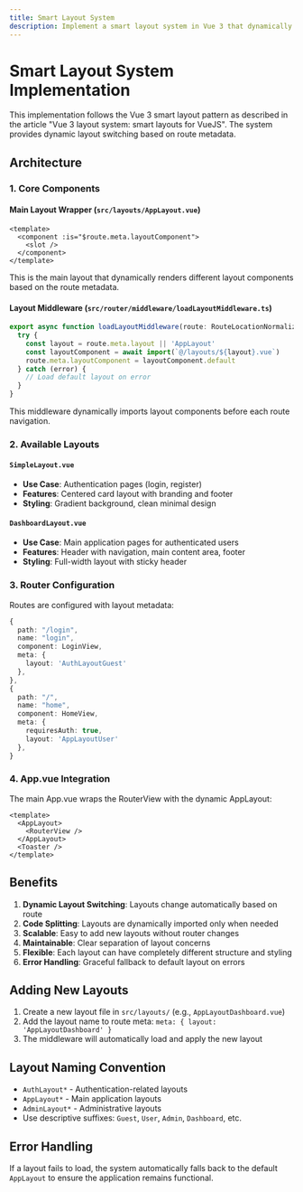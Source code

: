 ```yaml
---
title: Smart Layout System
description: Implement a smart layout system in Vue 3 that dynamically switches layouts based on route metadata
---
```

# Smart Layout System Implementation

This implementation follows the Vue 3 smart layout pattern as described in the article "Vue 3 layout system: smart layouts for VueJS". The system provides dynamic layout switching based on route metadata.

## Architecture

### 1. Core Components

#### Main Layout Wrapper (`src/layouts/AppLayout.vue`)
```vue
<template>
  <component :is="$route.meta.layoutComponent">
    <slot />
  </component>
</template>
```

This is the main layout that dynamically renders different layout components based on the route metadata.

#### Layout Middleware (`src/router/middleware/loadLayoutMiddleware.ts`)
```typescript
export async function loadLayoutMiddleware(route: RouteLocationNormalized) {
  try {
    const layout = route.meta.layout || 'AppLayout'
    const layoutComponent = await import(`@/layouts/${layout}.vue`)
    route.meta.layoutComponent = layoutComponent.default
  } catch (error) {
    // Load default layout on error
  }
}
```

This middleware dynamically imports layout components before each route navigation.

### 2. Available Layouts

#### `SimpleLayout.vue`
- **Use Case**: Authentication pages (login, register)
- **Features**: Centered card layout with branding and footer
- **Styling**: Gradient background, clean minimal design

#### `DashboardLayout.vue`
- **Use Case**: Main application pages for authenticated users
- **Features**: Header with navigation, main content area, footer
- **Styling**: Full-width layout with sticky header

### 3. Router Configuration

Routes are configured with layout metadata:

```typescript
{
  path: "/login",
  name: "login",
  component: LoginView,
  meta: {
    layout: 'AuthLayoutGuest'
  },
},
{
  path: "/",
  name: "home",
  component: HomeView,
  meta: {
    requiresAuth: true,
    layout: 'AppLayoutUser'
  },
}
```

### 4. App.vue Integration

The main App.vue wraps the RouterView with the dynamic AppLayout:

```vue
<template>
  <AppLayout>
    <RouterView />
  </AppLayout>
  <Toaster />
</template>
```

## Benefits

1. **Dynamic Layout Switching**: Layouts change automatically based on route
2. **Code Splitting**: Layouts are dynamically imported only when needed
3. **Scalable**: Easy to add new layouts without router changes
4. **Maintainable**: Clear separation of layout concerns
5. **Flexible**: Each layout can have completely different structure and styling
6. **Error Handling**: Graceful fallback to default layout on errors

## Adding New Layouts

1. Create a new layout file in `src/layouts/` (e.g., `AppLayoutDashboard.vue`)
2. Add the layout name to route meta: `meta: { layout: 'AppLayoutDashboard' }`
3. The middleware will automatically load and apply the new layout

## Layout Naming Convention

- `AuthLayout*` - Authentication-related layouts
- `AppLayout*` - Main application layouts
- `AdminLayout*` - Administrative layouts
- Use descriptive suffixes: `Guest`, `User`, `Admin`, `Dashboard`, etc.

## Error Handling

If a layout fails to load, the system automatically falls back to the default `AppLayout` to ensure the application remains functional.

